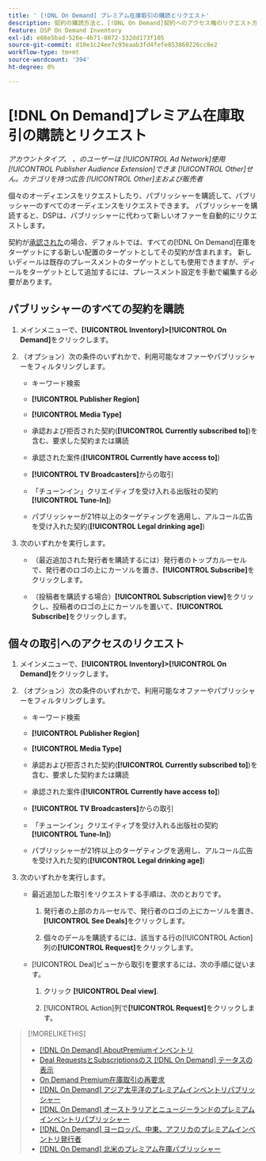 ```yaml
---
title: ' [!DNL On Demand] プレミアム在庫取引の購読とリクエスト'
description: 契約の購読方法と、[!DNL On Demand]契約へのアクセス権のリクエスト方法を説明します。
feature: DSP On Demand Inventory
exl-id: e66e5bad-526e-4b71-8072-332dd173f105
source-git-commit: d10e1c24ee7c93eaab3fd4fefe853860226cc8e2
workflow-type: tm+mt
source-wordcount: '394'
ht-degree: 0%

---
```


# [!DNL On Demand]プレミアム在庫取引の購読とリクエスト

*アカウントタイプ、 、のユーザーは [!UICONTROL Ad Network]使用 [!UICONTROL Publisher Audience Extension]できま [!UICONTROL Other]せん。カテゴリを持つ広告 [!UICONTROL Other]主および販売者*

個々のオーディエンスをリクエストしたり、パブリッシャーを購読して、パブリッシャーのすべてのオーディエンスをリクエストできます。 パブリッシャーを購読すると、DSPは、パブリッシャーに代わって新しいオファーを自動的にリクエストします。

契約が[承認された](/help/dsp/inventory/on-demand-inventory-view-status.md)の場合、デフォルトでは、すべての[!DNL On Demand]在庫をターゲットにする新しい配置のターゲットとしてその契約が含まれます。 新しいディールは既存のプレースメントのターゲットとしても使用できますが、ディールをターゲットとして追加するには、プレースメント設定を手動で編集する必要があります。

## パブリッシャーのすべての契約を購読

1. メインメニューで、**[!UICONTROL Inventory]>[!UICONTROL On Demand]**&#x200B;をクリックします。

1. （オプション）次の条件のいずれかで、利用可能なオファーやパブリッシャーをフィルタリングします。

   * キーワード検索

   * **[!UICONTROL Publisher Region]**

   * **[!UICONTROL Media Type]**

   * 承認および拒否された契約(**[!UICONTROL Currently subscribed to]**)を含む、要求した契約または購読

   * 承認された案件(**[!UICONTROL Currently have access to]**)

   * **[!UICONTROL TV Broadcasters]**&#x200B;からの取引

   * 「チューンイン」クリエイティブを受け入れる出版社の契約
      **[!UICONTROL Tune-In]**)

   * パブリッシャーが21件以上のターゲティングを適用し、アルコール広告を受け入れた契約(**[!UICONTROL Legal drinking age]**)

1. 次のいずれかを実行します。

   * （最近追加された発行者を購読するには）発行者のトップカルーセルで、発行者のロゴの上にカーソルを置き、**[!UICONTROL Subscribe]**&#x200B;をクリックします。

   * （投稿者を購読する場合）**[!UICONTROL Subscription view]**&#x200B;をクリックし、投稿者のロゴの上にカーソルを置いて、**[!UICONTROL Subscribe]**&#x200B;をクリックします。

## 個々の取引へのアクセスのリクエスト

1. メインメニューで、**[!UICONTROL Inventory]>[!UICONTROL On Demand]**&#x200B;をクリックします。

1. （オプション）次の条件のいずれかで、利用可能なオファーやパブリッシャーをフィルタリングします。

   * キーワード検索

   * **[!UICONTROL Publisher Region]**

   * **[!UICONTROL Media Type]**

   * 承認および拒否された契約(**[!UICONTROL Currently subscribed to]**)を含む、要求した契約または購読

   * 承認された案件(**[!UICONTROL Currently have access to]**)

   * **[!UICONTROL TV Broadcasters]**&#x200B;からの取引

   * 「チューンイン」クリエイティブを受け入れる出版社の契約
      **[!UICONTROL Tune-In]**)

   * パブリッシャーが21件以上のターゲティングを適用し、アルコール広告を受け入れた契約(**[!UICONTROL Legal drinking age]**)

1. 次のいずれかを実行します。

   * 最近追加した取引をリクエストする手順は、次のとおりです。

      1. 発行者の上部のカルーセルで、発行者のロゴの上にカーソルを置き、**[!UICONTROL See Deals]**&#x200B;をクリックします。

      1. 個々のデールを購読するには、該当する行の[!UICONTROL Action]列の&#x200B;**[!UICONTROL Request]**&#x200B;をクリックします。
   * [!UICONTROL Deal]ビューから取引を要求するには、次の手順に従います。

      1. クリック **[!UICONTROL Deal view]**.

      1. [!UICONTROL Action]列で&#x200B;**[!UICONTROL Request]**&#x200B;をクリックします。


>[!MORELIKETHIS]
>
>* [ [!DNL On Demand] AboutPremiumインベントリ](on-demand-inventory-about.md)
>* [Deal RequestsとSubscriptionsのス [!DNL On Demand] テータスの表示](on-demand-inventory-view-status.md)
>* [On Demand Premium在庫取引の再要求](on-demand-inventory-rerequest.md)
>* [[!DNL On Demand] アジア太平洋のプレミアムインベントリパブリッシャー](on-demand-inventory-publishers-apac.md)
>* [[!DNL On Demand] オーストラリアとニュージーランドのプレミアムインベントリパブリッシャー](on-demand-inventory-publishers-anz.md)
>* [[!DNL On Demand] ヨーロッパ、中東、アフリカのプレミアムインベントリ発行者](on-demand-inventory-publishers-emea.md)
>* [[!DNL On Demand] 北米のプレミアム在庫パブリッシャー](on-demand-inventory-publishers-na.md)

